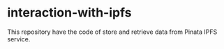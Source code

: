 # interaction-with-ipfs
This repository have the code of store and retrieve data from Pinata IPFS service.
